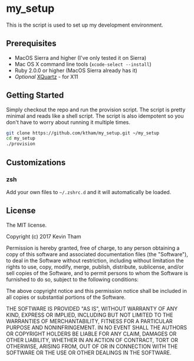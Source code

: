 # my_setup

This is the script is used to set up my development environment.


## Prerequisites
* MacOS Sierra and higher (I've only tested it on Sierra)
* Mac OS X command line tools (`xcode-select --install`)
* Ruby 2.0.0 or higher (MacOS Sierra already has it)
* *Optional* [XQuartz](https://xquartz.macosforge.org/) - for X11

## Getting Started

Simply checkout the repo and run the provision script. The script is pretty minimal and reads like a shell script. The script is also idempotent so you don't have to worry about running it multiple times.

```bash
git clone https://github.com/ktham/my_setup.git ~/my_setup
cd my_setup
./provision
```

## Customizations
### zsh
Add your own files to `~/.zshrc.d` and it will automatically be loaded.

## License

The MIT license.

Copyright (c) 2017 Kevin Tham

Permission is hereby granted, free of charge, to any person obtaining a copy of this software and associated documentation files (the "Software"), to deal in the Software without restriction, including without limitation the rights to use, copy, modify, merge, publish, distribute, sublicense, and/or sell copies of the Software, and to permit persons to whom the Software is furnished to do so, subject to the following conditions:

The above copyright notice and this permission notice shall be included in all copies or substantial portions of the Software.

THE SOFTWARE IS PROVIDED "AS IS", WITHOUT WARRANTY OF ANY KIND, EXPRESS OR IMPLIED, INCLUDING BUT NOT LIMITED TO THE WARRANTIES OF MERCHANTABILITY, FITNESS FOR A PARTICULAR PURPOSE AND NONINFRINGEMENT. IN NO EVENT SHALL THE AUTHORS OR COPYRIGHT HOLDERS BE LIABLE FOR ANY CLAIM, DAMAGES OR OTHER LIABILITY, WHETHER IN AN ACTION OF CONTRACT, TORT OR OTHERWISE, ARISING FROM, OUT OF OR IN CONNECTION WITH THE SOFTWARE OR THE USE OR OTHER DEALINGS IN THE SOFTWARE.
